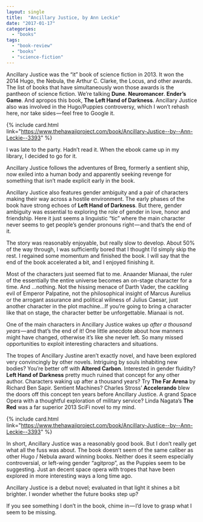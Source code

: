 ```yaml
---
layout: single
title:  "Ancillary Justice, by Ann Leckie"
date: "2017-01-17"
categories: 
  - "books"
tags: 
  - "book-review"
  - "books"
  - "science-fiction"
---
```


Ancillary Justice was the “it” book of science fiction in 2013. It won the 2014 Hugo, the Nebula, the Arthur C. Clarke, the Locus, and other awards. The list of books that have simultaneously won those awards is the pantheon of science fiction. We’re talking **Dune**. **Neuromancer**. **Ender’s Game**. And apropos this book, **The Left Hand of Darkness**. Ancillary Justice also was involved in the Hugo/Puppies controversy, which I won’t rehash here, nor take sides — feel free to Google it.

{% include card.html link="https://www.thehawaiiproject.com/book/Ancillary-Justice--by--Ann-Leckie--3393" %}

I was late to the party. Hadn’t read it. When the ebook came up in my library, I decided to go for it.

Ancillary Justice follows the adventures of Breq, formerly a sentient ship, now exiled into a human body and apparently seeking revenge for something that isn’t made explicit early in the book.

Ancillary Justice also features gender ambiguity and a pair of characters making their way across a hostile environment. The early phases of the book have strong echoes of **Left Hand of Darkness**. But there, gender ambiguity was essential to exploring the role of gender in love, honor and friendship. Here it just seems a linguistic “tic” where the main character never seems to get people’s gender pronouns right — and that’s the end of it.

The story was reasonably enjoyable, but really slow to develop. About 50% of the way through, I was sufficiently bored that I thought I’d simply skip the rest. I regained some momentum and finished the book. I will say that the end of the book accelerated a bit, and I enjoyed finishing it.

Most of the characters just seemed flat to me. Anaander Mianaai, the ruler of the essentially the entire universe becomes an on-stage character for a time. And …nothing. Not the hissing menace of Darth Vader, the cackling evil of Emperor Palpatine, not the philosophical insight of Marcus Aurelius or the arrogant assurance and political wiliness of Julius Caesar, just another character in the plot machine…If you’re going to bring a character like that on stage, the character better be unforgettable. Mianaai is not.

One of the main characters in Ancillary Justice wakes up _after a thousand years_ — and that’s the end of it! One little anecdote about how manners might have changed, otherwise it’s like she never left. So many missed opportunities to exploit interesting characters and situations.

The tropes of Ancillary Justine aren’t exactly novel, and have been explored very convincingly by other novels. Intriguing by souls inhabiting new bodies? You’re better off with **Altered Carbon**. Interested in gender fluidity? **Left Hand of Darkness** pretty much ruined that concept for any other author. Characters waking up after a thousand years? Try **The Far Arena** by Richard Ben Sapir. Sentient Machines? Charles Stross’ **Accelerando** blew the doors off this concept ten years before Ancillary Justice. A grand Space Opera with a thoughtful exploration of military service? Linda Nagata’s **The Red** was a far superior 2013 SciFi novel to my mind.

{% include card.html link="https://www.thehawaiiproject.com/book/Ancillary-Justice--by--Ann-Leckie--3393" %}

In short, Ancillary Justice was a reasonably good book. But I don’t really get what all the fuss was about. The book doesn’t seem of the same caliber as other Hugo / Nebula award winning books. Neither does it seem especially controversial, or left-wing gender “agitprop”, as the Puppies seem to be suggesting. Just an decent space opera with tropes that have been explored in more interesting ways a long time ago.

Ancillary Justice is a debut novel; evaluated in that light it shines a bit brighter. I wonder whether the future books step up?

If you see something I don’t in the book, chime in — I’d love to grasp what I seem to be missing.
